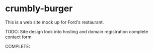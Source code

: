 ﻿# crumbly-burger

This is a web site mock up for Ford's restaurant.

TODO:   Site design
        look into hosting and domain registration
        complete contact form

COMPLETE: 
